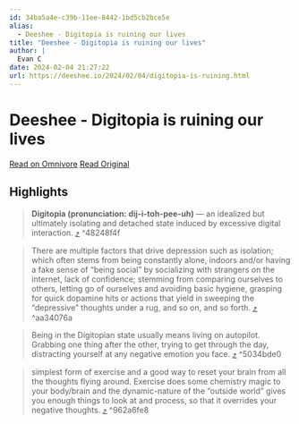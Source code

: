 ```yaml
---
id: 34ba5a4e-c39b-11ee-8442-1bd5cb2bce5e
alias:
  - Deeshee - Digitopia is ruining our lives
title: "Deeshee - Digitopia is ruining our lives"
author: |
  Evan C
date: 2024-02-04 21:27:22
url: https://deeshee.io/2024/02/04/digitopia-is-ruining.html
---
```


# Deeshee - Digitopia is ruining our lives

[Read on Omnivore](https://omnivore.app/me/deeshee-digitopia-is-ruining-our-lives-18d75c9f6b7)
[Read Original](https://deeshee.io/2024/02/04/digitopia-is-ruining.html)

## Highlights

> **Digitopia (pronunciation: dij-i-toh-pee-uh)** — an idealized but ultimately isolating and detached state induced by excessive digital interaction. [⤴️](https://omnivore.app/me/deeshee-digitopia-is-ruining-our-lives-18d75c9f6b7#48248f4f-aff1-4ea2-80ba-267f05a4959c)  ^48248f4f

> There are multiple factors that drive depression such as isolation; which often stems from being constantly alone, indoors and/or having a fake sense of “being social” by socializing with strangers on the internet, lack of confidence; stemming from comparing ourselves to others, letting go of ourselves and avoiding basic hygiene, grasping for quick dopamine hits or actions that yield in sweeping the “depressive” thoughts under a rug, and so on, and so forth. [⤴️](https://omnivore.app/me/deeshee-digitopia-is-ruining-our-lives-18d75c9f6b7#aa34076a-0a39-4261-8d4f-a0aa7a63c68e)  ^aa34076a

> Being in the Digitopian state usually means living on autopilot. Grabbing one thing after the other, trying to get through the day, distracting yourself at any negative emotion you face. [⤴️](https://omnivore.app/me/deeshee-digitopia-is-ruining-our-lives-18d75c9f6b7#5034bde0-038f-4d36-a17c-104d3bba389a)  ^5034bde0

> simplest form of exercise and a good way to reset your brain from all the thoughts flying around. Exercise does some chemistry magic to your body/brain and the dynamic-nature of the “outside world” gives you enough things to look at and process, so that it overrides your negative thoughts. [⤴️](https://omnivore.app/me/deeshee-digitopia-is-ruining-our-lives-18d75c9f6b7#962a6fe8-812e-4111-8163-1f77cf00e377)  ^962a6fe8


